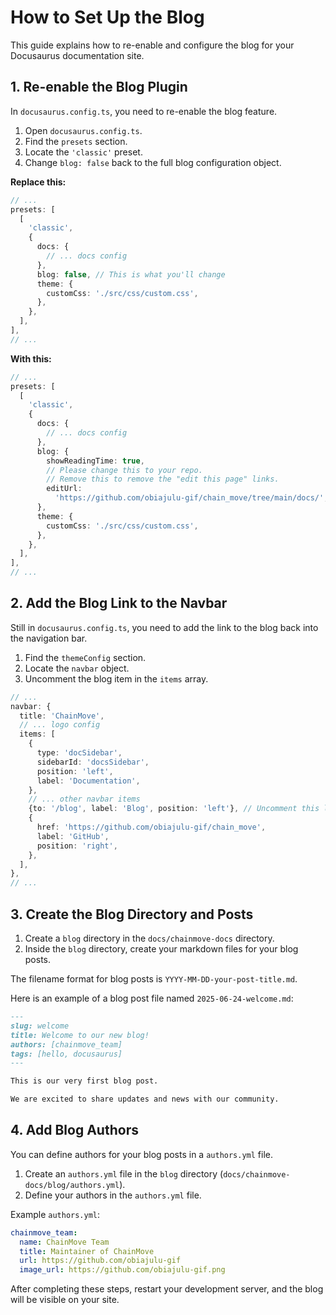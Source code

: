 # How to Set Up the Blog

This guide explains how to re-enable and configure the blog for your Docusaurus documentation site.

## 1. Re-enable the Blog Plugin

In `docusaurus.config.ts`, you need to re-enable the blog feature.

1.  Open `docusaurus.config.ts`.
2.  Find the `presets` section.
3.  Locate the `'classic'` preset.
4.  Change `blog: false` back to the full blog configuration object.

**Replace this:**

```typescript
// ...
presets: [
  [
    'classic',
    {
      docs: {
        // ... docs config
      },
      blog: false, // This is what you'll change
      theme: {
        customCss: './src/css/custom.css',
      },
    },
  ],
],
// ...
```

**With this:**

```typescript
// ...
presets: [
  [
    'classic',
    {
      docs: {
        // ... docs config
      },
      blog: {
        showReadingTime: true,
        // Please change this to your repo.
        // Remove this to remove the "edit this page" links.
        editUrl:
          'https://github.com/obiajulu-gif/chain_move/tree/main/docs/',
      },
      theme: {
        customCss: './src/css/custom.css',
      },
    },
  ],
],
// ...
```

## 2. Add the Blog Link to the Navbar

Still in `docusaurus.config.ts`, you need to add the link to the blog back into the navigation bar.

1.  Find the `themeConfig` section.
2.  Locate the `navbar` object.
3.  Uncomment the blog item in the `items` array.

```typescript
// ...
navbar: {
  title: 'ChainMove',
  // ... logo config
  items: [
    {
      type: 'docSidebar',
      sidebarId: 'docsSidebar',
      position: 'left',
      label: 'Documentation',
    },
    // ... other navbar items
    {to: '/blog', label: 'Blog', position: 'left'}, // Uncomment this line
    {
      href: 'https://github.com/obiajulu-gif/chain_move',
      label: 'GitHub',
      position: 'right',
    },
  ],
},
// ...
```

## 3. Create the Blog Directory and Posts

1.  Create a `blog` directory in the `docs/chainmove-docs` directory.
2.  Inside the `blog` directory, create your markdown files for your blog posts.

The filename format for blog posts is `YYYY-MM-DD-your-post-title.md`.

Here is an example of a blog post file named `2025-06-24-welcome.md`:

```markdown
---
slug: welcome
title: Welcome to our new blog!
authors: [chainmove_team]
tags: [hello, docusaurus]
---

This is our very first blog post.

We are excited to share updates and news with our community.
```

## 4. Add Blog Authors

You can define authors for your blog posts in a `authors.yml` file.

1.  Create an `authors.yml` file in the `blog` directory (`docs/chainmove-docs/blog/authors.yml`).
2.  Define your authors in the `authors.yml` file.

Example `authors.yml`:

```yaml
chainmove_team:
  name: ChainMove Team
  title: Maintainer of ChainMove
  url: https://github.com/obiajulu-gif
  image_url: https://github.com/obiajulu-gif.png
```

After completing these steps, restart your development server, and the blog will be visible on your site. 